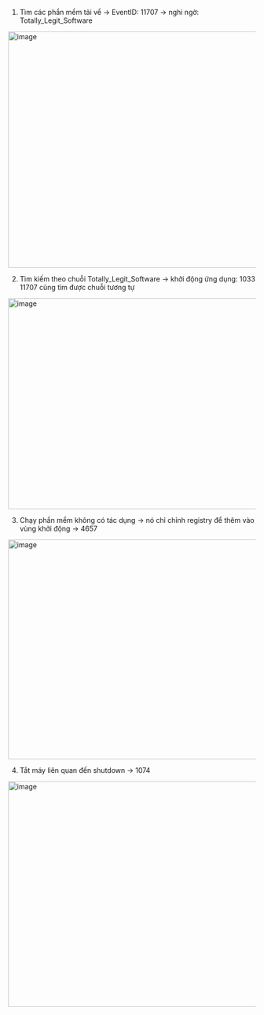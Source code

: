 1. Tìm các phần mềm tải về -> EventID: 11707 -> nghi ngờ: Totally_Legit_Software<br>

<img width="649" height="481" alt="image" src="https://github.com/user-attachments/assets/c2907e2c-d715-4d8f-9d85-81aaee5cb62f" /><br>

2. Tìm kiếm theo chuỗi Totally_Legit_Software -> khởi động ứng dụng: 1033<br>
11707 cũng tìm được chuỗi tương tự<br>

<img width="646" height="429" alt="image" src="https://github.com/user-attachments/assets/3fd26897-1f8e-48bf-b304-32fc9ec8caaa" /><br>

3. Chạy phần mềm không có tác dụng -> nó chỉ chỉnh registry để thêm vào vùng khởi động -> 4657<br>

<img width="639" height="447" alt="image" src="https://github.com/user-attachments/assets/47f89e64-36d0-449b-a2f2-58f38fd9489c" /><br>

4. Tắt máy liên quan đến shutdown -> 1074<br>

<img width="642" height="459" alt="image" src="https://github.com/user-attachments/assets/dd38e57d-598c-45b3-8660-986591f95e3e" />



